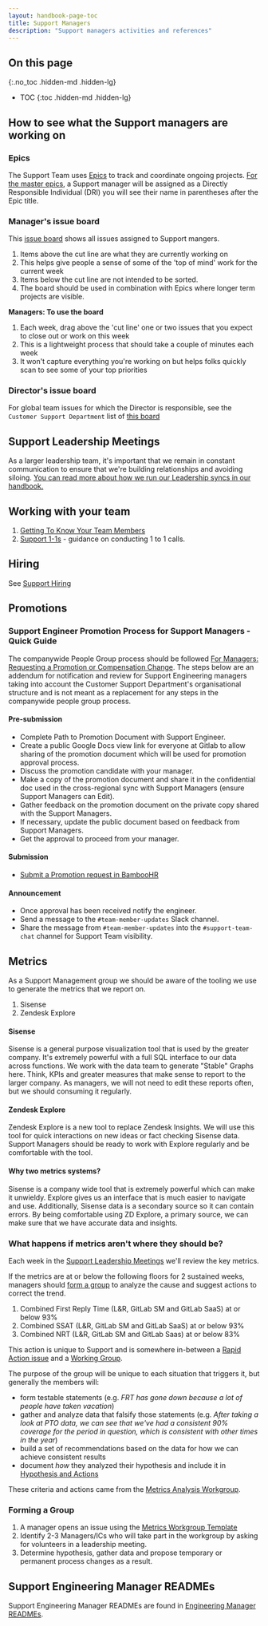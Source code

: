 ```yaml
---
layout: handbook-page-toc
title: Support Managers
description: "Support managers activities and references"
---
```


## On this page
{:.no_toc .hidden-md .hidden-lg}

- TOC
{:toc .hidden-md .hidden-lg}

## How to see what the Support managers are working on

### Epics

The Support Team uses [Epics](https://gitlab.com/groups/gitlab-com/support/-/epics/) to track and coordinate ongoing projects. [For the master epics](https://gitlab.com/groups/gitlab-com/support/-/epics?scope=all&utf8=%E2%9C%93&state=opened&search=area%3A), a Support manager will be assigned as a Directly Responsible Individual (DRI) you will see their name in parentheses after the Epic title. 

### Manager's issue board

This [issue board](https://gitlab.com/groups/gitlab-com/-/boards/1591982) shows all issues assigned to Support mangers.

1. Items above the cut line are what they are currently working on
1. This helps give people a sense of some of the 'top of mind' work for the current week
1. Items below the cut line are not intended to be sorted.
1. The board should be used in combination with Epics where longer term projects are visible.

**Managers: To use the board**

1. Each week, drag above the 'cut line' one or two issues that you expect to close out or work on this week
2. This is a lightweight process that should take a couple of minutes each week
3. It won't capture everything you're working on but helps folks quickly scan to see some of your top priorities

### Director's issue board

For global team issues for which the Director is responsible, see the `Customer Support Department` list of [this board](https://gitlab.com/gitlab-com/www-gitlab-com/-/boards/980804?label_name[]=Engineering%20Management)

## Support Leadership Meetings

As a larger leadership team, it's important that we remain in constant communication to ensure that we're building relationships and avoiding siloing. [You can read more about how we run our Leadership syncs in our handbook.](/handbook/support/managers/leadership-sync.html)


## Working with your team
1. [Getting To Know Your Team Members](/handbook/support/managers/getting-to-know-you.html)
1. [Support 1-1s](/handbook/support/managers/support-1-1s.html) - guidance on conducting 1 to 1 calls.

## Hiring
See [Support Hiring](hiring.html)

## Promotions

### Support Engineer Promotion Process for Support Managers - Quick Guide

The companywide People Group process should be followed [For Managers: Requesting a Promotion or Compensation Change](/handbook/people-group/promotions-transfers/#for-managers-requesting-a-promotion-or-compensation-change). The steps below are an addendum for notification and review for Support Engineering managers taking into account the Customer Support Department's organisational structure and is not meant as a replacement for any steps in the companywide people group process.

#### Pre-submission
* Complete Path to Promotion Document with Support Engineer.
* Create a public Google Docs view link for everyone at Gitlab to allow sharing of the promotion document which will be used for promotion approval process.
* Discuss the promotion candidate with your manager.
* Make a copy of the promotion document and share it in the confidential doc used in the cross-regional sync with Support Managers (ensure Support Managers can Edit).
* Gather feedback on the promotion document on the private copy shared with the Support Managers.
* If necessary, update the public document based on feedback from Support Managers.
* Get the approval to proceed from your manager.

#### Submission
* [Submit a Promotion request in BambooHR](/handbook/people-group/promotions-transfers/#submit-a-promotion-request-in-bamboohr)

#### Announcement

* Once approval has been received notify the engineer.
* Send a message to the `#team-member-updates` Slack channel.
* Share the message from `#team-member-updates` into the `#support-team-chat` channel for Support Team visibility.

## Metrics

As a Support Management group we should be aware of the tooling we use to generate the metrics that we report on.

1. Sisense
2. Zendesk Explore

#### Sisense

Sisense is a general purpose visualization tool that is used by the greater company.
It's extremely powerful with a full SQL interface to our data across functions.
We work with the data team to generate "Stable" Graphs here. Think, KPIs and greater measures that make sense to report to the larger company.
As managers, we will not need to edit these reports often, but we should consuming it regularly.

#### Zendesk Explore

Zendesk Explore is a new tool to replace Zendesk Insights. We will use this tool
for quick interactions on new ideas or fact checking Sisense data. Support Managers
should be ready to work with Explore regularly and be comfortable with the tool.

#### Why two metrics systems?

Sisense is a company wide tool that is extremely powerful which can make it unwieldy.
Explore gives us an interface that is much easier to navigate and use.
Additionally, Sisense data is a secondary source so it can contain errors. 
By being comfortable using ZD Explore, a primary source, we can make sure that we have accurate data and insights.

### What happens if metrics aren't where they should be?
Each week in the [Support Leadership Meetings](#support-leadership-meetings) we'll review the key metrics.

If the metrics are at or below the following floors for 2 sustained weeks, managers should [form a group](#forming-a-group) to analyze the cause and suggest actions to correct the trend.

1. Combined First Reply Time (L&R, GitLab SM and GitLab SaaS) at or below 93%
1. Combined SSAT (L&R, GitLab SM and GitLab SaaS) at or below 93%
1. Combined NRT (L&R, GitLab SM and GitLab Saas) at or below 83%

This action is unique to Support and is somewhere in-between a [Rapid Action issue](/handbook/engineering/development/#rapid-action-issue) and a [Working Group](/company/team/structure/working-groups/). 

The purpose of the group will be unique to each situation that triggers it, but generally the members will:
- form testable statements (e.g. _FRT has gone down because a lot of people have taken vacation_)
- gather and analyze data that falsify those statements (e.g. _After taking a look at PTO data, we can see that we've had a consistent 90% coverage for the period in question, which is consistent with other times in the year_)
- build a set of recommendations based on the data for how we can achieve consistent results
- document _how_ they analyzed their hypothesis and include it in [Hypothesis and Actions](metrics-analysis/actions.html)

These criteria and actions came from the [Metrics Analysis Workgroup](metrics-analysis/index.html). 

### Forming a Group
1. A manager opens an issue using the [Metrics Workgroup Template](https://gitlab.com/gitlab-com/support/metrics/-/issues/new?issuable_template=Metrics%20Workgroup)
1. Identify 2-3 Managers/ICs who will take part in the workgroup by asking for volunteers in a leadership meeting.
1. Determine hypothesis, gather data and propose temporary or permanent process changes as a result.

## Support Engineering Manager READMEs

Support Engineering Manager READMEs are found in [Engineering Manager READMEs](/handbook/engineering/readmes/).
